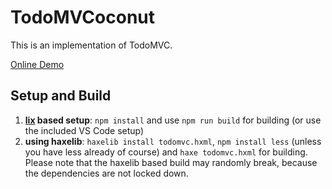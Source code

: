 # TodoMVCoconut

This is an implementation of TodoMVC. 

[Online Demo](https://rawgit.com/back2dos/d863ab5e0e3310493e900f0f01d20327/raw/a30e2b801dc3e33cee7be1ef62c75248bb52cb89/index.html)

## Setup and Build

1. **[lix](https://github.com/lix-pm/lix.client#lix---the-haxe-package-manager-that-rox--ba-dum-tss-) based setup**: `npm install` and use `npm run build` for building (or use the included VS Code setup)
2. **using haxelib**: `haxelib install todomvc.hxml`, `npm install less` (unless you have less already of course) and `haxe todomvc.hxml` for building. Please note that the haxelib based build may randomly break, because the dependencies are not locked down.
